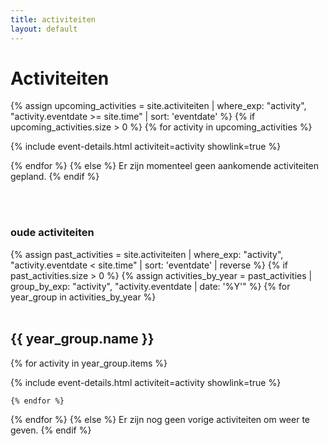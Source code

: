 ```yaml
---
title: activiteiten
layout: default
---
```


# Activiteiten
{% assign upcoming_activities = site.activiteiten | where_exp: "activity", "activity.eventdate >= site.time" | sort: 'eventdate' %}
{% if upcoming_activities.size > 0 %}
{% for activity in upcoming_activities %}

{% include event-details.html activiteit=activity showlink=true %}

{% endfor %}
{% else %}
Er zijn momenteel geen aankomende activiteiten gepland.
{% endif %}


<br><br>
### oude activiteiten
{% assign past_activities = site.activiteiten | where_exp: "activity", "activity.eventdate < site.time" | sort: 'eventdate' | reverse %}
{% if past_activities.size > 0 %}
  {% assign activities_by_year = past_activities | group_by_exp: "activity", "activity.eventdate | date: '%Y'" %}
  {% for year_group in activities_by_year %}
  <br/><br/>
<h2>{{ year_group.name }}</h2>
    {% for activity in year_group.items %}

{% include event-details.html activiteit=activity showlink=true %}

    {% endfor %}
  {% endfor %}
{% else %}
Er zijn nog geen vorige activiteiten om weer te geven.
{% endif %}